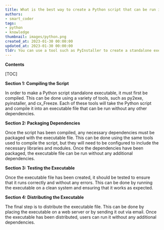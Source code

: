 ```yaml
---
title: What is the best way to create a Python script that can be run independently, with no external dependencies?
authors:
- smart_coder
tags:
- python
- knowledge
thumbnail: images/python.png
created_at: 2023-01-30 00:00:00
updated_at: 2023-01-30 00:00:00
tldr: You can use a tool such as PyInstaller to create a standalone executable from a Python script that will run without any dependencies.
---
```


**Contents**

[TOC]

**Section 1: Compiling the Script**

In order to make a Python script standalone executable, it must first be compiled. This can be done using a variety of tools, such as py2exe, pyinstaller, and cx_Freeze. Each of these tools will take the Python script and compile it into an executable file that can be run without any other dependencies.

**Section 2: Packaging Dependencies**

Once the script has been compiled, any necessary dependencies must be packaged with the executable file. This can be done using the same tools used to compile the script, but they will need to be configured to include the necessary libraries and modules. Once the dependencies have been packaged, the executable file can be run without any additional dependencies.

**Section 3: Testing the Executable**

Once the executable file has been created, it should be tested to ensure that it runs correctly and without any errors. This can be done by running the executable on a clean system and ensuring that it works as expected.

**Section 4: Distributing the Executable**

The final step is to distribute the executable file. This can be done by placing the executable on a web server or by sending it out via email. Once the executable has been distributed, users can run it without any additional dependencies.
